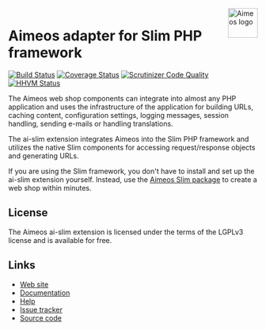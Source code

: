<a href="https://aimeos.org/">
    <img src="https://aimeos.org/fileadmin/template/icons/logo.png" alt="Aimeos logo" title="Aimeos" align="right" height="60" />
</a>

# Aimeos adapter for Slim PHP framework

[![Build Status](https://travis-ci.org/aimeos/ai-slim.png?branch=master)](https://travis-ci.org/aimeos/ai-slim)
[![Coverage Status](https://coveralls.io/repos/aimeos/ai-slim/badge.svg?branch=master)](https://coveralls.io/r/aimeos/ai-slim?branch=master)
[![Scrutinizer Code Quality](https://scrutinizer-ci.com/g/aimeos/ai-slim/badges/quality-score.png?b=master)](https://scrutinizer-ci.com/g/aimeos/ai-slim/?branch=master)
[![HHVM Status](http://hhvm.h4cc.de/badge/aimeos/ai-slim.svg)](http://hhvm.h4cc.de/package/aimeos/ai-slim)

The Aimeos web shop components can integrate into almost any PHP application and uses the infrastructure of the application for building URLs, caching content, configuration settings, logging messages, session handling, sending e-mails or handling translations.

The ai-slim extension integrates Aimeos into the Slim PHP framework and utilizes the native Slim components for accessing request/response objects and generating URLs.

If you are using the Slim framework, you don't have to install and set up the ai-slim extension yourself. Instead, use the [Aimeos Slim package](https://github.com/aimeos/aimeos-slim) to create a web shop within minutes.

## License

The Aimeos ai-slim extension is licensed under the terms of the LGPLv3 license and is available for free.

## Links

* [Web site](https://aimeos.org/)
* [Documentation](https://aimeos.org/docs/Home)
* [Help](https://aimeos.org/help/)
* [Issue tracker](https://github.com/aimeos/ai-slim/issues)
* [Source code](https://github.com/aimeos/ai-slim)
